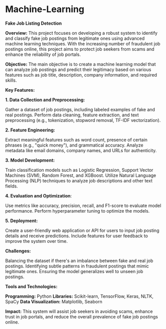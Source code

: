 # Machine-Learning
**Fake Job Listing Detection**

**Overview:**
This project focuses on developing a robust system to identify and classify fake job postings from legitimate ones using advanced machine learning techniques. With the increasing number of fraudulent job postings online, this project aims to protect job seekers from scams and enhance the reliability of job portals.

**Objective:**
The main objective is to create a machine learning model that can analyze job postings and predict their legitimacy based on various features such as job title, description, company information, and required skills.

**Key Features:**

**1. Data Collection and Preprocessing:**

Gather a dataset of job postings, including labeled examples of fake and real postings.
Perform data cleaning, feature extraction, and text preprocessing (e.g., tokenization, stopword removal, TF-IDF vectorization).

**2. Feature Engineering:**

Extract meaningful features such as word count, presence of certain phrases (e.g., "quick money"), and grammatical accuracy.
Analyze metadata like email domains, company names, and URLs for authenticity.

**3. Model Development:**

Train classification models such as Logistic Regression, Support Vector Machines (SVM), Random Forest, and XGBoost.
Utilize Natural Language Processing (NLP) techniques to analyze job descriptions and other text fields.

**4. Evaluation and Optimization**:

Use metrics like accuracy, precision, recall, and F1-score to evaluate model performance.
Perform hyperparameter tuning to optimize the models.

**5. Deployment:**

Create a user-friendly web application or API for users to input job posting details and receive predictions.
Include features for user feedback to improve the system over time.

**Challenges:**

Balancing the dataset if there's an imbalance between fake and real job postings.
Identifying subtle patterns in fraudulent postings that mimic legitimate ones.
Ensuring the model generalizes well to unseen job postings.

**Tools and Technologies:**

**Programming:** Python
**Libraries:** Scikit-learn, TensorFlow, Keras, NLTK, SpaCy
**Data Visualization:** Matplotlib, Seaborn

**Impact:**
This system will assist job seekers in avoiding scams, enhance trust in job portals, and reduce the overall prevalence of fake job postings online.
